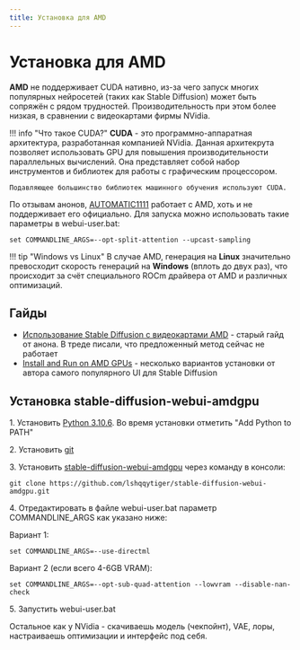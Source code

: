 ```yaml
---
title: Установка для AMD
---
```


# Установка для AMD
**AMD** не поддерживает CUDA нативно, из-за чего запуск многих популярных нейросетей (таких как Stable Diffusion) может быть сопряжён с рядом трудностей. Производительность при этом более низкая, в сравнении с видеокартами фирмы NVidia.

!!! info "Что такое CUDA?"
    **CUDA** - это программно-аппаратная архитектура, разработанная компанией NVidia. Данная архитекрута позволяет использовать GPU для повышения производительности параллельных вычислений. Она представляет собой набор инструментов и библиотек для работы с графическим процессором.

    Подавляющее большинство библиотек машинного обучения используют CUDA.

По отзывам анонов, [AUTOMATIC1111](https://github.com/AUTOMATIC1111/stable-diffusion-webui) работает с AMD, хоть и не поддерживает его официально. Для запуска можно использовать такие параметры в webui-user.bat:
```
set COMMANDLINE_ARGS=--opt-split-attention --upcast-sampling
```

!!! tip "Windows vs Linux"
    В случае AMD, генерация на **Linux** значительно превосходит скорость генераций на **Windows** (вплоть до двух раз), что происходит за счёт специального ROCm драйвера от AMD и различных оптимизаций.


## Гайды
* [Использование Stable Diffusion с видеокартами AMD](https://rentry.co/SD-amd-gpu) - старый гайд от анона. В треде писали, что предложенный метод сейчас не работает
* [Install and Run on AMD GPUs](https://github.com/AUTOMATIC1111/stable-diffusion-webui/wiki/Install-and-Run-on-AMD-GPUs) - несколько вариантов установки от автора самого популярного UI для Stable Diffusion

## Установка stable-diffusion-webui-amdgpu

1\. Установить [Python 3.10.6](https://www.python.org/downloads/release/python-3106/). Во время установки отметить "Add Python to PATH"

2\. Установить [git](https://git-scm.com/download/win)

3\. Установить [stable-diffusion-webui-amdgpu](https://github.com/lshqqytiger/stable-diffusion-webui-amdgpu) через команду в консоли:

```
git clone https://github.com/lshqqytiger/stable-diffusion-webui-amdgpu.git
```

4\. Отредактировать в файле webui-user.bat параметр COMMANDLINE_ARGS как указано ниже:

Вариант 1:

```
set COMMANDLINE_ARGS=--use-directml
```
Вариант 2 (если всего 4-6GB VRAM):

```
set COMMANDLINE_ARGS=--opt-sub-quad-attention --lowvram --disable-nan-check
```
5\. Запустить webui-user.bat

Остальное как у NVidia - скачиваешь модель (чекпойнт), VAE, лоры, настраиваешь оптимизации и интерфейс под себя.
